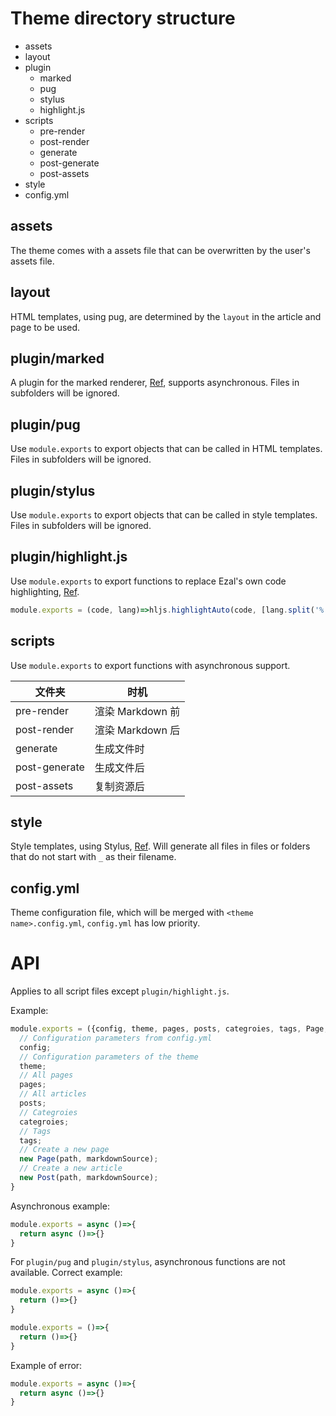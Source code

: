 # Theme directory structure
- assets
- layout
- plugin
  - marked
  - pug
  - stylus
  - highlight.js
- scripts
  - pre-render
  - post-render
  - generate
  - post-generate
  - post-assets
- style
- config.yml

## assets
The theme comes with a assets file that can be overwritten by the user's assets file.

## layout
HTML templates, using pug, are determined by the `layout` in the article and page to be used.

## plugin/marked
A plugin for the marked renderer, [Ref](https://marked.js.org/using_pro#extensions), supports asynchronous.
Files in subfolders will be ignored.

## plugin/pug
Use `module.exports` to export objects that can be called in HTML templates.
Files in subfolders will be ignored.

## plugin/stylus
Use `module.exports` to export objects that can be called in style templates.
Files in subfolders will be ignored.

## plugin/highlight.js
Use `module.exports` to export functions to replace Ezal's own code highlighting, [Ref](https://www.npmjs.com/package/marked-highlight).
```js
module.exports = (code, lang)=>hljs.highlightAuto(code, [lang.split('%')[0]]).value;
```

## scripts
Use `module.exports` to export functions with asynchronous support.

| 文件夹        | 时机             |
|---------------|------------------|
| pre-render    | 渲染 Markdown 前 |
| post-render   | 渲染 Markdown 后 |
| generate      | 生成文件时       |
| post-generate | 生成文件后       |
| post-assets   | 复制资源后       |

## style
Style templates, using Stylus, [Ref](https://stylus-docs.netlify.app).
Will generate all files in files or folders that do not start with `_` as their filename.

## config.yml
Theme configuration file, which will be merged with `<theme name>.config.yml`, `config.yml` has low priority.

# API
Applies to all script files except `plugin/highlight.js`.

Example:
```js plugin/
module.exports = ({config, theme, pages, posts, categroies, tags, Page, Post})=>{
  // Configuration parameters from config.yml
  config;
  // Configuration parameters of the theme
  theme;
  // All pages
  pages;
  // All articles
  posts;
  // Categroies
  categroies;
  // Tags
  tags;
  // Create a new page
  new Page(path, markdownSource);
  // Create a new article
  new Post(path, markdownSource);
}
```

Asynchronous example:
```js
module.exports = async ()=>{
  return async ()=>{}
}
```

For `plugin/pug` and `plugin/stylus`, asynchronous functions are not available.
Correct example:
```js
module.exports = async ()=>{
  return ()=>{}
}
```
```js
module.exports = ()=>{
  return ()=>{}
}
```
Example of error:
```js
module.exports = async ()=>{
  return async ()=>{}
}
```
